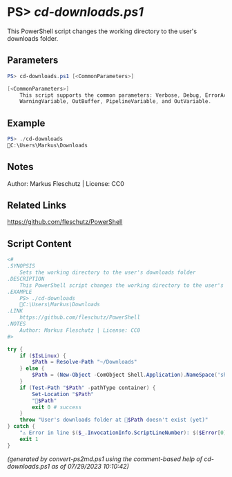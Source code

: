 PS> *cd-downloads.ps1*
====================

This PowerShell script changes the working directory to the user's downloads folder.

Parameters
----------
```powershell
PS> cd-downloads.ps1 [<CommonParameters>]

[<CommonParameters>]
    This script supports the common parameters: Verbose, Debug, ErrorAction, ErrorVariable, WarningAction, 
    WarningVariable, OutBuffer, PipelineVariable, and OutVariable.
```

Example
-------
```powershell
PS> ./cd-downloads
📂C:\Users\Markus\Downloads

```

Notes
-----
Author: Markus Fleschutz | License: CC0

Related Links
-------------
https://github.com/fleschutz/PowerShell

Script Content
--------------
```powershell
<#
.SYNOPSIS
	Sets the working directory to the user's downloads folder
.DESCRIPTION
	This PowerShell script changes the working directory to the user's downloads folder.
.EXAMPLE
	PS> ./cd-downloads
	📂C:\Users\Markus\Downloads
.LINK
	https://github.com/fleschutz/PowerShell
.NOTES
	Author: Markus Fleschutz | License: CC0
#>

try {
	if ($IsLinux) {
		$Path = Resolve-Path "~/Downloads"
	} else {
		$Path = (New-Object -ComObject Shell.Application).NameSpace('shell:Downloads').Self.Path
	}
	if (Test-Path "$Path" -pathType container) {
		Set-Location "$Path"
		"📂$Path"
		exit 0 # success
	}
	throw "User's downloads folder at 📂$Path doesn't exist (yet)"
} catch {
	"⚠️ Error in line $($_.InvocationInfo.ScriptLineNumber): $($Error[0])"
	exit 1
}
```

*(generated by convert-ps2md.ps1 using the comment-based help of cd-downloads.ps1 as of 07/29/2023 10:10:42)*
